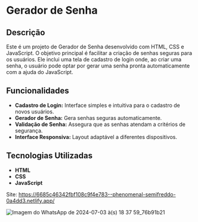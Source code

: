 # Gerador de Senha

## Descrição

Este é um projeto de Gerador de Senha desenvolvido com HTML, CSS e JavaScript. O objetivo principal é facilitar a criação de senhas seguras para os usuários. Ele inclui uma tela de cadastro de login onde, ao criar uma senha, o usuário pode optar por gerar uma senha pronta automaticamente com a ajuda do JavaScript.

## Funcionalidades

- **Cadastro de Login:** Interface simples e intuitiva para o cadastro de novos usuários.
- **Gerador de Senha:** Gera senhas seguras automaticamente.
- **Validação de Senha:** Assegura que as senhas atendam a critérios de segurança.
- **Interface Responsiva:** Layout adaptável a diferentes dispositivos.

## Tecnologias Utilizadas

- **HTML**
- **CSS**
- **JavaScript**

Site: https://6685c46342fbf108c9f4e783--phenomenal-semifreddo-0a4dd3.netlify.app/


![Imagem do WhatsApp de 2024-07-03 à(s) 18 37 59_76b91b21](https://github.com/phelipeguimaraes/gerador-senhas-PH/assets/137660442/bc9a1b5a-df43-46fc-a96f-774cf617781d)
